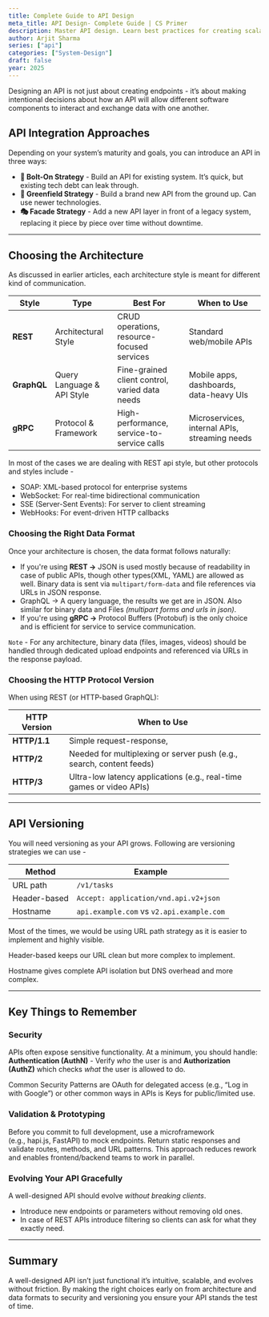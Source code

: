```yaml
---
title: Complete Guide to API Design
meta_title: API Design- Complete Guide | CS Primer
description: Master API design. Learn best practices for creating scalable, user-friendly APIs in software development.
author: Arjit Sharma
series: ["api"]
categories: ["System-Design"]
draft: false
year: 2025
---
```


Designing an API is not just about creating endpoints - it’s about making intentional decisions about how an API will allow different software components to interact and exchange data with one another. 

## API Integration Approaches

Depending on your system’s maturity and goals, you can introduce an API in three ways:

- **🔩 Bolt-On Strategy**  - Build an API for existing system. It’s quick, but existing tech debt can leak through.
- **🌱 Greenfield Strategy** - Build a brand new API from the ground up. Can use newer technologies.
- **🎭 Facade Strategy** - Add a new API layer in front of a legacy system, replacing it piece by piece over time without downtime.

---

## Choosing the Architecture

As discussed in earlier articles, each architecture style is meant for different kind of communication.

| Style | Type | Best For | When to Use |
| --- | --- | --- | --- |
| **REST** | Architectural Style | CRUD operations, resource-focused services | Standard web/mobile APIs |
| **GraphQL** | Query Language & API Style | Fine-grained client control, varied data needs | Mobile apps, dashboards, data-heavy UIs |
| **gRPC** | Protocol & Framework | High-performance, service-to-service calls | Microservices, internal APIs, streaming needs |

In most of the cases we are dealing with REST api style, but other protocols and styles include -

- SOAP: XML-based protocol for enterprise systems
- WebSocket: For real-time bidirectional communication
- SSE (Server-Sent Events): For server to client streaming
- WebHooks: For event-driven HTTP callbacks

### Choosing the Right Data Format

Once your architecture is chosen, the data format follows naturally:

- If you're using **REST →** JSON is used mostly because of readability in case of public APIs, though other types(XML, YAML) are allowed as well. Binary data is sent via `multipart/form-data` and file references via URLs in JSON response.
- GraphQL → A query language, the results we get are in JSON. Also similar for binary data and Files *(multipart forms and urls in json)*.
- If you're using **gRPC →** Protocol Buffers (Protobuf) is the only choice and is efficient for service to service communication.

`Note` - For any architecture, binary data (files, images, videos) should be handled through dedicated upload endpoints and referenced via URLs in the response payload.

### Choosing the HTTP Protocol Version

When using REST (or HTTP-based GraphQL):

| HTTP Version | When to Use |
| --- | --- |
| **HTTP/1.1** | Simple request-response, |
| **HTTP/2** | Needed for multiplexing or server push (e.g., search, content feeds) |
| **HTTP/3** | Ultra-low latency applications (e.g., real-time games or video APIs) |

---

## API Versioning

You will need versioning as your API grows. Following are versioning strategies we can use -

| Method | Example |
| --- | --- |
| URL path | `/v1/tasks` |
| Header-based | `Accept: application/vnd.api.v2+json` |
| Hostname | `api.example.com` vs `v2.api.example.com`  |

Most of the times, we would be using URL path strategy as it is easier to implement and highly visible. 

Header-based keeps our URL clean but more complex to implement. 

Hostname gives complete API isolation but DNS overhead and more complex.

---

## Key Things to Remember

### Security

APIs often expose sensitive functionality. At a minimum, you should handle: **Authentication (AuthN)** - Verify *who* the user is and **Authorization (AuthZ)** which checks *what* the user is allowed to do.

Common Security Patterns are OAuth for delegated access (e.g., “Log in with Google”) or other common ways in APIs is Keys for public/limited use.

### Validation & Prototyping

Before you commit to full development, use a microframework (e.g., hapi.js, FastAPI) to mock endpoints. Return static responses and validate routes, methods, and URL patterns. This approach reduces rework and enables frontend/backend teams to work in parallel.

### Evolving Your API Gracefully

A well-designed API should evolve *without breaking clients*.

- Introduce new endpoints or parameters without removing old ones.
- In case of REST APIs introduce filtering so clients can ask for what they exactly need.

---

## Summary

A well-designed API isn’t just functional  it’s intuitive, scalable, and evolves without friction. By making the right choices early on from architecture and data formats to security and versioning you ensure your API stands the test of time.